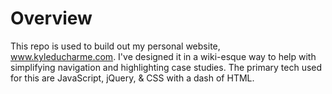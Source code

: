 # Overview
This repo is used to build out my personal website, www.kyleducharme.com. I've designed it in a wiki-esque way to help with simplifying navigation and highlighting case studies. The primary tech used for this are JavaScript, jQuery, & CSS with a dash of HTML.
